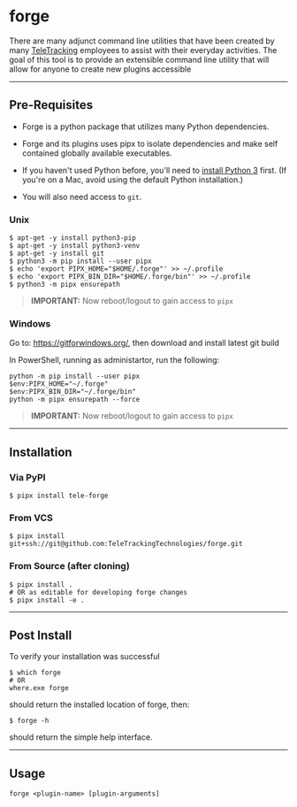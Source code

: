 # **forge**

There are many adjunct command line utilities that have been created by many [TeleTracking](https://www.teletracking.com)
employees to assist with their everyday activities.
The goal of this tool is to provide an extensible command line utility that will allow
for anyone to create new plugins accessible

---

## Pre-Requisites

- Forge is a python package that utilizes many Python dependencies.

- Forge and its plugins uses pipx to isolate dependencies and make self contained globally available executables.

- If you haven't used Python before, you'll need to [install Python 3](https://docs.python-guide.org/starting/installation/) first. (If you're on a Mac, avoid using the default Python installation.)

- You will also need access to `git`.

### **Unix**

```shell
$ apt-get -y install python3-pip
$ apt-get -y install python3-venv
$ apt-get -y install git
$ python3 -m pip install --user pipx
$ echo 'export PIPX_HOME="$HOME/.forge"' >> ~/.profile
$ echo 'export PIPX_BIN_DIR="$HOME/.forge/bin"' >> ~/.profile
$ python3 -m pipx ensurepath
```

> **IMPORTANT:** Now reboot/logout to gain access to `pipx`

### **Windows**

Go to: https://gitforwindows.org/, then download and install latest git build

In PowerShell, running as administartor, run the following:

```shell
python -m pip install --user pipx
$env:PIPX_HOME="~/.forge"
$env:PIPX_BIN_DIR="~/.forge/bin"
python -m pipx ensurepath --force
```

> **IMPORTANT:** Now reboot/logout to gain access to `pipx`

---

## Installation

### **Via PyPI**

```shell
$ pipx install tele-forge
```

### **From VCS**

```shell
$ pipx install git+ssh://git@github.com:TeleTrackingTechnologies/forge.git
```

### **From Source (after cloning)**

```shell
$ pipx install .
# OR as editable for developing forge changes
$ pipx install -e .
```

---

## Post Install

To verify your installation was successful

```shell
$ which forge
# OR
where.exe forge
```

should return the installed location of forge, then:

```
$ forge -h
```

should return the simple help interface.

---

## Usage

```
forge <plugin-name> [plugin-arguments]
```
